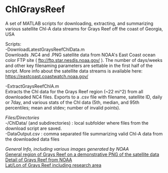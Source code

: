 # ChlGraysReef  
A set of MATLAB scripts for downloading, extracting, and summarizing various satellite Chl-A data streams for Grays Reef off the coast of Georgia, USA  

Scripts:  
-DownloadLatestGraysReefChlData.m  
  Downloads .NC4 and .PNG satellite data from NOAA's East Coast ocean color FTP site ( ftp://ftp.star.nesdis.noaa.gov/ ). The number of days/weeks and other key filenaming parameters are settable in the first half of the script. More info about the satellite data streams is available here: https://eastcoast.coastwatch.noaa.gov/

-ExtractGraysReefChlA.m  
  Extracts the Chl data for the Grays Reef region (~22 mi^2) from all downloaded NC4 files. Exports to a .csv file with filename, satellite ID, daily or 7day, and various stats of the Chl data (5th, median, and 95th percentiles; mean and stdev; number of invalid points).
  
*Files/Directories*  
-/ChlData/ (and subdirectories) : local subfolder where files from the download script are saved.  
-DataOutput.csv : comma separated file summarizing valid Chl-A data from the downloaded data files  

*General Info, including various images generated by NOAA*  
[General region of Grays Reef on a demonstrative PNG of the satellite data](https://github.com/capecodnative/ChlGraysReef/blob/main/GraysReefLocationOnMap--Black%20Arrow.png)  
[Detail of Grays Reef from NOAA](https://github.com/capecodnative/ChlGraysReef/blob/main/Grays%20Reef%20Map.jpg)  
[Lat/Lon of Grays Reef including research area](https://github.com/capecodnative/ChlGraysReef/blob/main/Grays%20Reef%20Map%20Detail%20with%20LatLon.jpg)  
